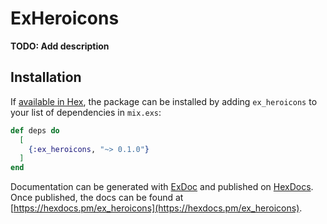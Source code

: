 # ExHeroicons

**TODO: Add description**

## Installation

If [available in Hex](https://hex.pm/docs/publish), the package can be installed
by adding `ex_heroicons` to your list of dependencies in `mix.exs`:

```elixir
def deps do
  [
    {:ex_heroicons, "~> 0.1.0"}
  ]
end
```

Documentation can be generated with [ExDoc](https://github.com/elixir-lang/ex_doc)
and published on [HexDocs](https://hexdocs.pm). Once published, the docs can
be found at [https://hexdocs.pm/ex_heroicons](https://hexdocs.pm/ex_heroicons).

